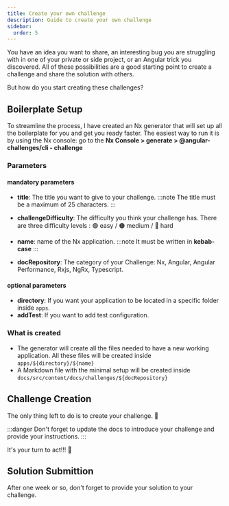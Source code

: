```yaml
---
title: Create your own challenge
description: Guide to create your own challenge
sidebar:
  order: 5
---
```


You have an idea you want to share, an interesting bug you are struggling with in one of your private or side project, or an Angular trick you discovered. All of these possibilities are a good starting point to create a challenge and share the solution with others.

But how do you start creating these challenges?

## Boilerplate Setup

To streamline the process, I have created an Nx generator that will set up all the boilerplate for you and get you ready faster. The easiest way to run it is by using the Nx console: go to the <b>Nx Console > generate > @angular-challenges/cli - challenge</b>

### Parameters

#### mandatory parameters

- <b>title</b>: The title you want to give to your challenge.
  :::note
  The title must be a maximum of 25 characters.
  :::

- <b>challengeDifficulty</b>: The difficulty you think your challenge has. There are three difficulty levels : 🟢 easy / 🟠 medium / 🔴 hard
- <b>name</b>: name of the Nx application.
  :::note
  It must be written in **kebab-case**
  :::
- <b>docRepository</b>: The category of your Challenge: Nx, Angular, Angular Performance, Rxjs, NgRx, Typescript.

#### optional parameters

- <b>directory</b>: If you want your application to be located in a specific folder inside `apps`.
- <b>addTest</b>: If you want to add test configuration.

### What is created

- The generator will create all the files needed to have a new working application. All these files will be created inside `apps/${directory}/${name}`
- A Markdown file with the minimal setup will be created inside `docs/src/content/docs/challenges/${docRepository}`

## Challenge Creation

The only thing left to do is to create your challenge. 🚀

:::danger
Don't forget to update the docs to introduce your challenge and provide your instructions.
:::

It's your turn to act!!! 💪

## Solution Submittion

After one week or so, don't forget to provide your solution to your challenge.
